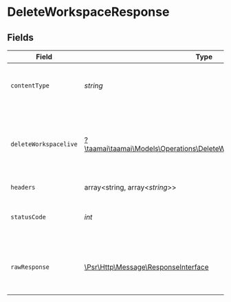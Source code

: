 # DeleteWorkspaceResponse


## Fields

| Field                                                                                                                                 | Type                                                                                                                                  | Required                                                                                                                              | Description                                                                                                                           | Example                                                                                                                               |
| ------------------------------------------------------------------------------------------------------------------------------------- | ------------------------------------------------------------------------------------------------------------------------------------- | ------------------------------------------------------------------------------------------------------------------------------------- | ------------------------------------------------------------------------------------------------------------------------------------- | ------------------------------------------------------------------------------------------------------------------------------------- |
| `contentType`                                                                                                                         | *string*                                                                                                                              | :heavy_check_mark:                                                                                                                    | HTTP response content type for this operation                                                                                         |                                                                                                                                       |
| `deleteWorkspacelive`                                                                                                                 | [?\taamai\taamai\Models\Operations\DeleteWorkspaceDeleteWorkspacelive](../../Models/Operations/DeleteWorkspaceDeleteWorkspacelive.md) | :heavy_minus_sign:                                                                                                                    | OK                                                                                                                                    | {<br/>"status": "success",<br/>"message": "Workspace deleted Successfully"<br/>}                                                      |
| `headers`                                                                                                                             | array<string, array<*string*>>                                                                                                        | :heavy_check_mark:                                                                                                                    | N/A                                                                                                                                   |                                                                                                                                       |
| `statusCode`                                                                                                                          | *int*                                                                                                                                 | :heavy_check_mark:                                                                                                                    | HTTP response status code for this operation                                                                                          |                                                                                                                                       |
| `rawResponse`                                                                                                                         | [\Psr\Http\Message\ResponseInterface](https://www.php-fig.org/psr/psr-7/#33-psrhttpmessageresponseinterface)                          | :heavy_check_mark:                                                                                                                    | Raw HTTP response; suitable for custom response parsing                                                                               |                                                                                                                                       |